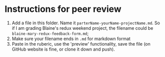 
# Instructions for peer review

1. Add a file in this folder. Name it `parterName-yourName-projectName.md`. So if I am grading Blaine's redux weekend project, the filename could be `blaine-mary-redux-feedback-form.md`;
2. Make sure your filename ends in `.md` for markdown format
3. Paste in the ruberic, use the 'preview' functionality, save the file (on GitHub website is fine, or clone it down and push).
